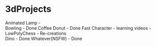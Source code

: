 # 3dProjects

Animated Lamp                   -    
Bowling                         - Done
Coffee Donut                    - Done
Fast Character                  - 
learning videos                 - 
LowPolyChess                    - 
Re-creations                    
    Dino                        - Done
    Whatever(NSFW)              - Done

